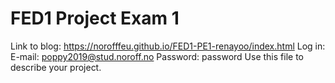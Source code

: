 # FED1 Project Exam 1


Link to blog:
https://norofffeu.github.io/FED1-PE1-renayoo/index.html
Log in:
E-mail: poppy2019@stud.noroff.no 
Password: password
Use this file to describe your project.
